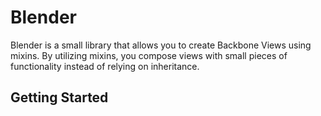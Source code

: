 # Blender

Blender is a small library that allows you to create Backbone Views using mixins.  By utilizing mixins, you compose views with small pieces of functionality instead of relying on inheritance.

## Getting Started

